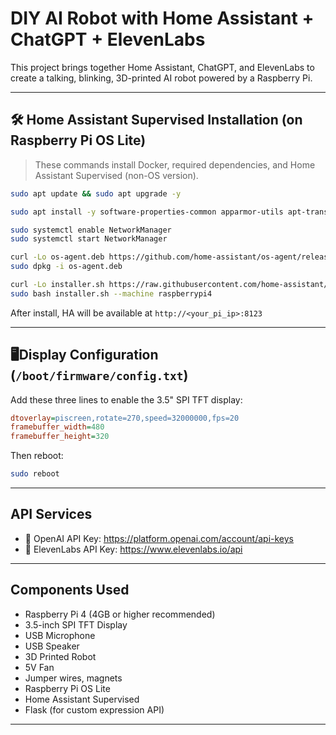 # DIY AI Robot with Home Assistant + ChatGPT + ElevenLabs

This project brings together Home Assistant, ChatGPT, and ElevenLabs to create a talking, blinking, 3D-printed AI robot powered by a Raspberry Pi.

---

## 🛠️ Home Assistant Supervised Installation (on Raspberry Pi OS Lite)

> These commands install Docker, required dependencies, and Home Assistant Supervised (non-OS version).

```bash
sudo apt update && sudo apt upgrade -y

sudo apt install -y software-properties-common apparmor-utils apt-transport-https ca-certificates curl dbus jq network-manager systemd-journal-remote systemd-journal-gateway docker.io

sudo systemctl enable NetworkManager
sudo systemctl start NetworkManager

curl -Lo os-agent.deb https://github.com/home-assistant/os-agent/releases/latest/download/os-agent_1.6.0_linux_aarch64.deb
sudo dpkg -i os-agent.deb

curl -Lo installer.sh https://raw.githubusercontent.com/home-assistant/supervised-installer/master/installer.sh
sudo bash installer.sh --machine raspberrypi4
```

After install, HA will be available at `http://<your_pi_ip>:8123`

---

## 🖥Display Configuration (`/boot/firmware/config.txt`)

Add these three lines to enable the 3.5" SPI TFT display:

```ini
dtoverlay=piscreen,rotate=270,speed=32000000,fps=20
framebuffer_width=480
framebuffer_height=320
```

Then reboot:

```bash
sudo reboot
```

---

## API Services

- 🔗 OpenAI API Key: https://platform.openai.com/account/api-keys  
- 🔗 ElevenLabs API Key: https://www.elevenlabs.io/api

---

## Components Used

- Raspberry Pi 4 (4GB or higher recommended)  
- 3.5-inch SPI TFT Display  
- USB Microphone  
- USB Speaker  
- 3D Printed Robot 
- 5V Fan  
- Jumper wires, magnets  
- Raspberry Pi OS Lite 
- Home Assistant Supervised  
- Flask (for custom expression API)

---
